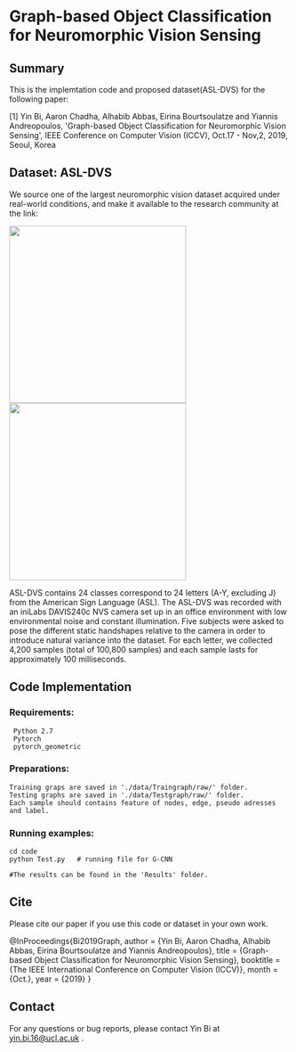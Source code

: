 # Graph-based Object Classification for Neuromorphic Vision Sensing

## Summary
This is the implemtation code and proposed dataset(ASL-DVS) for the following paper:

[1] Yin Bi, Aaron Chadha, Alhabib Abbas, Eirina Bourtsoulatze and Yiannis Andreopoulos, 'Graph-based Object Classification for Neuromorphic Vision Sensing', IEEE Conference on Computer Vision (ICCV), Oct.17 - Nov,2, 2019, Seoul, Korea

## Dataset: ASL-DVS 
We source one of the largest neuromorphic vision dataset acquired under real-world conditions, and make it available to the research community at the link: 

<img height="318" src="https://github.com/PIX2NVS/Graph2NVS/blob/master/images/ASL.JPG">                  <img height="318" src="https://github.com/PIX2NVS/Graph2NVS/blob/master/images/Dataset.JPG">


ASL-DVS contains 24 classes correspond to 24 letters (A-Y, excluding J) from the American Sign Language (ASL). The ASL-DVS was recorded with an iniLabs DAVIS240c NVS camera set up in an office environment with low environmental noise and constant illumination. Five subjects were asked to pose the different static handshapes relative to the camera in order to introduce natural variance into the dataset. For each letter, we collected 4,200 samples (total of 100,800 samples) and each sample lasts for approximately 100 milliseconds.


## Code Implementation
### Requirements:
     Python 2.7 
     Pytorch 
     pytorch_geometric
     
### Preparations:
    Training graps are saved in './data/Traingraph/raw/' folder.
    Testing graphs are saved in './data/Testgraph/raw/' folder.
    Each sample should contains feature of nodes, edge, pseudo adresses and label.
    
### Running examples:
    cd code
    python Test.py   # running file for G-CNN 
    
    #The results can be found in the 'Results' folder.


## Cite
Please cite our paper if you use this code or dataset in your own work. 

  @InProceedings{Bi2019Graph,
    author = {Yin Bi, Aaron Chadha, Alhabib Abbas, Eirina Bourtsoulatze and Yiannis Andreopoulos},
    title = {Graph-based Object Classification for Neuromorphic Vision Sensing},
    booktitle = {The IEEE International Conference on Computer Vision (ICCV)},
    month = {Oct.},
    year = {2019}
    }

## Contact 
For any questions or bug reports, please contact Yin Bi at yin.bi.16@ucl.ac.uk .
